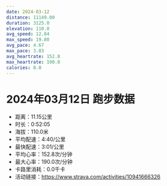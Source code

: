 ```yaml
---
date: 2024-03-12
distance: 11149.00
duration: 3125.0
elevation: 110.0
avg_speed: 12.84
max_speed: 19.80
avg_pace: 4.67
max_pace: 3.03
avg_heartrate: 152.8
max_heartrate: 190.0
calories: 0.0
---
```


# 2024年03月12日 跑步数据

- 距离：11.15公里
- 时长：0:52:05
- 海拔：110.0米
- 平均配速：4:40/公里
- 最快配速：3:01/公里
- 平均心率：152.8次/分钟
- 最大心率：190.0次/分钟
- 卡路里消耗：0.0千卡
- 活动链接：https://www.strava.com/activities/10941666326
